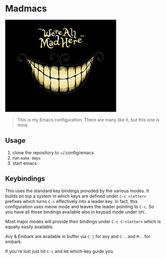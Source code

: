 # Madmacs

![img](assets/logo.png)

> This is my Emacs configuration. There are many like it, but this one is mine.

## Usage 

1. clone the repository to ~/.config/emacs
2. run `make deps`
3. start emacs 

## Keybindings

This uses the standard key bindings provided by the various modes.
It builds on top a system in which keys are defined under `C-c <letter>` prefixes which turns `C-c` effectively into a leader key.
In fact, this configuration uses meow mode and leaves the leader pointing to `C-c`.
So you have all those bindings available also in keypad mode under `SPC`.

Most major modes will provide their bindings under `C-c C-<letter>` which is equally easily available.

Avy & Embark are available in buffer via `C-j` for avy and `C-.` and `M-.` for embark.

If you're lost just hit `C-c` and let which-key guide you.

